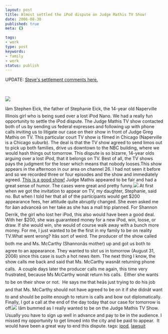 ```yaml
---
layout: post
title: Almost settled the iPod dispute on Judge Mathis TV Show!
date: 2006-08-30
published: true
meta: {}

tags:
- work
type: post
keywords:
- family
- work
status: publish
---
```



UPDATE: [Steve's settlement comments here.](http://blog.andyeick.com/2006/11/10/The+End+Of+A+Nuisance+Lawsuit.aspx)



 





[![](http://www.askjudgemathis.com/judgecut2.jpg)](http://www.askjudgemathis.com/show.html)

Iâm Stephen Eick, the father of Stephanie Eick, the 14-year old Naperville Illinois girl who is being sued over a lost iPod Nano. We had a really fun opportunity to settle the iPod dispute. The Judge Mathis TV show contacted both of us by sending us federal expresses and following up with phone calls inviting us to litigate our case on their show in front of Judge Greg Mathis on TV. This particular court TV show is filmed in Chicago (Naperville is a Chicago suburb). The deal is that the TV show agreed to send limos out to pick up both families, drive us downtown to the NBC building, where we would hash things out tomorrow. This dispute is so bizarre, 14-year olds arguing over a lost iPod, that it belongs on TV. Best of all, the TV shows pays the judgment for the loser which means that nobody looses.This show appears in the afternoon in our area on channel 26. I had not seen it before and so we recorded three or four episodes and the show and immediately agreed. [This is a good show!](http://www.askjudgemathis.com/) Judge Mathis appeared to be fair and had a great sense of humor. The cases were great and pretty funny.[![](http://blog.andyeick.com/content/binary/WindowsLiveWriter/AlmostsettledtheiPoddisputeonJudgeMathis_149AC/mall_thumb1.jpg)](http://blog.andyeick.com/content/binary/WindowsLiveWriter/AlmostsettledtheiPoddisputeonJudgeMathis_149AC/mall3.jpg) At first when we got the invitation to appear on TV, my daughter, Stephanie, said no. But when I told her that all of the participants would get $200 appearance fees, her attitude quite abruptly changed. She even asked me for âan advanceâ on her take as she has a mall trip planned. For Shannon Derrik, the girl who lost her iPod, this also would have been a good deal. With her $200, she was guaranteed money for a new iPod, win, loose, or draw. If she would win, she would of course walk away with a bunch more money. For me, I just wanted to be the first in my family to be on reality TV.What went wrong? Itâs sort of weird. The producer of the show called both me and Ms. McCarthy (Shannonâs mother) up and got us both to agree to an appearance. They wanted to slot us in tomorrow (August 31, 2006) since this case is such a hot news item. The next thing I know, the show calls me back and said that Ms. McCarthy wasnât returning phone calls.  A couple days later the producer calls me again, this time very frustrated, because Ms McCarthy wonât return his calls.  Either she wants to be on their show or not.  He says me that heâs just trying to do his job and that Ms. McCarthy should not have agreed to be on it if she didnât want to and should be polite enough to return is calls and bow out diplomatically. Finally, I got a call at the end of the day today that our case for tomorrow is off.[![](http://blog.andyeick.com/content/binary/WindowsLiveWriter/AlmostsettledtheiPoddisputeonJudgeMathis_149AC/limo_thumb9.jpg)](http://blog.andyeick.com/content/binary/WindowsLiveWriter/AlmostsettledtheiPoddisputeonJudgeMathis_149AC/limo11.jpg) Iâm bummed as I really wanted to be on the Judge Mathis TV Show. Usually you have to sign up well in advance and pay to be in the audience. I missed my opportunity to get limoed into the city and be paid to appear.  It would have been a great way to end this dispute. tags: [ipod](http://technorati.com/tag/ipod), [lawsuit](http://technorati.com/tag/lawsuit)

